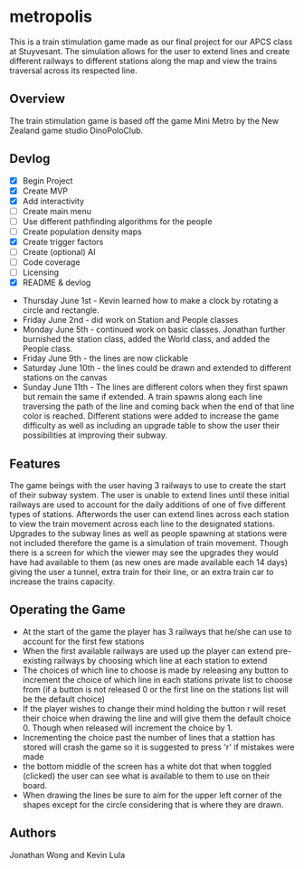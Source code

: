 # metropolis
This is a train stimulation game made as our final project for our APCS class at Stuyvesant. The simulation allows for the user to extend lines and create different railways to different stations along the map and view the trains traversal across its respected line.

## Overview
The train stimulation game is based off the game Mini Metro by the New Zealand game studio DinoPoloClub.

## Devlog
- [x] Begin Project
- [x] Create MVP
- [x] Add interactivity
- [ ] Create main menu
- [ ] Use different pathfinding algorithms for the people
- [ ] Create population density maps
- [x] Create trigger factors
- [ ] Create (optional) AI
- [ ] Code coverage
- [ ] Licensing
- [x] README & devlog

- Thursday June 1st - Kevin learned how to make a clock by rotating a circle and rectangle.
- Friday June 2nd - did work on Station and People classes
- Monday June 5th - continued work on basic classes. Jonathan further burnished the station class, added the World class, and added the People class.
- Friday June 9th - the lines are now clickable
- Saturday June 10th - the lines could be drawn and extended to different stations on the canvas
- Sunday June 11th - The lines are different colors when they first spawn but remain the same if extended. A train spawns along each line traversing the path of the line and coming back when the end of that line color is reached. Different stations were added to increase the game difficulty as well as including an upgrade table to show the user their possibilities at improving their subway. 
## Features
The game beings with the user having 3 railways to use to create the start of their subway system. The user is unable to extend lines until these initial railways are used to account for the daily additions of one of five different types of stations. Afterwords the user can extend lines across each station to view the train movement across each line to the designated stations. Upgrades to the subway lines as well as people spawning at stations were not included therefore the game is a simulation of train movement. Though there is a screen for which the viewer may see the upgrades they would have had available to them (as new ones are made available each 14 days) giving the user a tunnel, extra train for their line, or an extra train car to increase the trains capacity. 
## Operating the Game
- At the start of the game the player has 3 railways that he/she can use to account for the first few stations
- When the first available railways are used up the player can extend pre-existing railways by choosing which line at each station to extend
- The choices of which line to choose is made by releasing any button to increment the choice of which line in each stations private list to choose from (if a button is not released 0 or the first line on the stations list will be the default choice)
- If the player wishes to change their mind holding the button r will reset their choice when drawing the line and will give them the default choice 0. Though when released will increment the choice by 1.
- Incrementing the choice past the number of lines that a stattion has stored will crash the game so it is suggested to press 'r' if mistakes were made
- the bottom middle of the screen has a white dot that when toggled (clicked) the user can see what is available to them to use on their board.
- When drawing the lines be sure to aim for the upper left corner of the shapes except for the circle considering that is where they are drawn.
## Authors
Jonathan Wong and Kevin Lula
